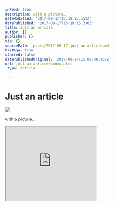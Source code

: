 ```yaml
---
inFeed: true
description: with a picture…
dateModified: '2017-09-17T15:19:15.158Z'
datePublished: '2017-09-17T15:19:15.330Z'
title: Just an article
author: []
publisher: {}
via: {}
sourcePath: _posts/2017-09-17-just-an-article.md
hasPage: true
starred: false
datePublishedOriginal: '2017-09-17T15:09:48.958Z'
url: just-an-article/index.html
_type: Article

---
```

# Just an article
![](https://the-grid-user-content.s3-us-west-2.amazonaws.com/e0261adb-1663-423e-90af-a77dfbc2a12e.png)

with a picture...

<iframe src="https://the-grid.github.io/ed-userhtml/?g=eJxFzEsOwiAQANCrNF24KyNa4yelXsEbmAFHGFMogTFcXzfGd4A3YRcKPU0fRHK9AEggX_ihkEGvieD1rjJgGrAIu4XgWgMWMpmTUKEqm2SN7ueJo-9qcf-otaasZbTKrRHq6hiXCHo8H47jabvb32-_QuXkvwPg_AHhxzC2" height="244" style=""></iframe>